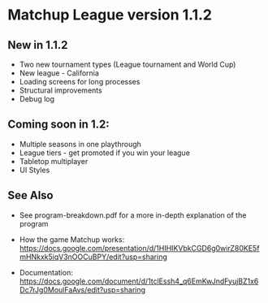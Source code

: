 # Matchup League version 1.1.2

## New in 1.1.2
- Two new tournament types (League tournament and World Cup)
- New league - California
- Loading screens for long processes
- Structural improvements
- Debug log
  
## Coming soon in 1.2:
- Multiple seasons in one playthrough
- League tiers - get promoted if you win your league
- Tabletop multiplayer
- UI Styles

## See Also
- See program-breakdown.pdf for a more in-depth explanation of the program

- How the game Matchup works: https://docs.google.com/presentation/d/1HIHIKVbkCGD6g0wirZ80KE5fmHNkxk5iqV3nOOCuBPY/edit?usp=sharing
- Documentation: https://docs.google.com/document/d/1tclEssh4_q6EmKwJndFyujBZ1x6Dc7rJg0MoulFaAvs/edit?usp=sharing

